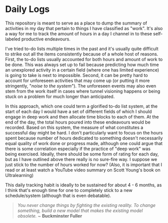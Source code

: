 # Daily Logs

This repository is meant to serve as a place to dump the summary of activities in my day that pertain to things I have classified as "work". It's also a way for me to track the amount of hours in a day I channel in to these self-labeled productive endeavours.

I've tried to-do lists multiple times in the past and it's usually quite difficult to strike out all the items consistently because of a whole host of reasons. First, the to-do lists usually accounted for both hours and amount of work to be done. This was always set up to fail because predicting how much time an unexplored activity in a certain field (where one has limited experience) is going to take is next to impossible. Second, it can be pretty hard to account for unforeseen activities that may come up (or putting it more stringently, "*noise to the system*"). The unforeseen events may also even stem from the work itself in cases where tunnel visioning happens or being stuck on a problem for much longer than anticipated.

In this approach, which one could term a glorified to-do list system, at the start of each day I would have a set of different fields of which I should engage in deep work and then allocate time blocks to each of them. At the end of the day, the total hours poured into these endeavours would be recorded. Based on this system, the measure of what constitutes a successful day might be hard. I don't particularly want to focus on the hours spent because number of hours dedicated to something doesn't necessarily equal quality of work done or progress made, although one could argue that there is some correlation especially if the practice of "deep work" was being exercised. Ideally, there should be some form of rating for each day, but as I have outlined above there really is no sure-fire way. I suppose we just stick to the number of hours worked for now? (Also, it is important that I read or at least watch a YouTube video summary on Scott Young's book on Ultralearning)

This daily tracking habit is ideally to be sustained for about 4 - 6 months, as I think that's enough time for one to completely stick to a new schedule/system (although that is even debatable).

> *You never change things by fighting the existing reality. To change something, build a new model that makes the existing model obsolete.* ~ **Buckminster Fuller**
